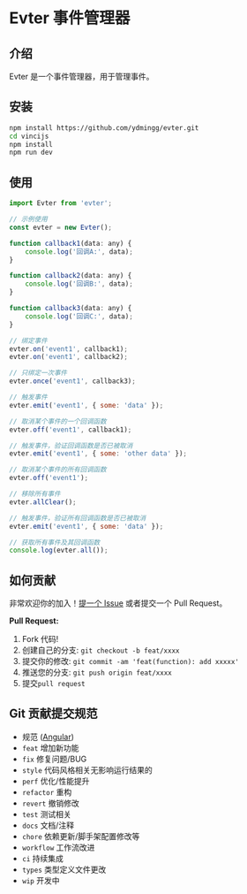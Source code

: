 # Evter 事件管理器

## 介绍

Evter 是一个事件管理器，用于管理事件。

## 安装

```bash
npm install https://github.com/ydmingg/evter.git
cd vincijs
npm install
npm run dev

```

## 使用

```js
import Evter from 'evter';

// 示例使用
const evter = new Evter();

function callback1(data: any) {
    console.log('回调A:', data);
}

function callback2(data: any) {
    console.log('回调B:', data);
}

function callback3(data: any) {
    console.log('回调C:', data);
}

// 绑定事件
evter.on('event1', callback1);
evter.on('event1', callback2);

// 只绑定一次事件
evter.once('event1', callback3); 

// 触发事件
evter.emit('event1', { some: 'data' });

// 取消某个事件的一个回调函数
evter.off('event1', callback1);

// 触发事件，验证回调函数是否已被取消
evter.emit('event1', { some: 'other data' });

// 取消某个事件的所有回调函数
evter.off('event1');

// 移除所有事件
evter.allClear();

// 触发事件，验证所有回调函数是否已被取消
evter.emit('event1', { some: 'data' });

// 获取所有事件及其回调函数
console.log(evter.all());

```


## 如何贡献

非常欢迎你的加入！[提一个 Issue](https://github.com/ydmingg/evter/issues/new) 或者提交一个 Pull Request。

**Pull Request:**

1. Fork 代码!
2. 创建自己的分支: `git checkout -b feat/xxxx`
3. 提交你的修改: `git commit -am 'feat(function): add xxxxx'`
4. 推送您的分支: `git push origin feat/xxxx`
5. 提交`pull request`


## Git 贡献提交规范

- 规范 ([Angular](https://github.com/conventional-changelog/conventional-changelog/tree/master/packages/conventional-changelog-angular))
- `feat` 增加新功能
- `fix` 修复问题/BUG
- `style` 代码风格相关无影响运行结果的
- `perf` 优化/性能提升
- `refactor` 重构
- `revert` 撤销修改
- `test` 测试相关
- `docs` 文档/注释
- `chore` 依赖更新/脚手架配置修改等
- `workflow` 工作流改进
- `ci` 持续集成
- `types` 类型定义文件更改
- `wip` 开发中
